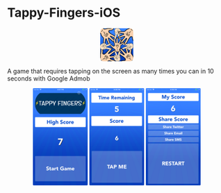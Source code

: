 # Tappy-Fingers-iOS

<p align="center">
<img style="vertical-align:middle" height="15%" width="15%" src="https://github.com/iDuckDark/Tappy-Fingers-iOS/blob/master/Screenshots/Jan%202019%20/rounded/icon.png?raw=true">
<p>
A game that requires tapping on the screen as many times you can in 10 seconds with Google Admob


<p align="center" float="left">
  
  <img height="25%" width="25%" src="https://github.com/iDuckDark/Tappy-Fingers-iOS/blob/master/Screenshots/Jan%202019%20/rounded/output-onlinepngtools.png?raw=true">
  
  <img height="25%" width="25%" src="https://github.com/iDuckDark/Tappy-Fingers-iOS/blob/master/Screenshots/Jan%202019%20/rounded/output-onlinepngtools%20copy.png?raw=true">
  
  <img height="25%" width="25%" src="https://github.com/iDuckDark/Tappy-Fingers-iOS/blob/master/Screenshots/Jan%202019%20/rounded/output-onlinepngtools%20copy%202.png?raw=true">
  
</p>
  
